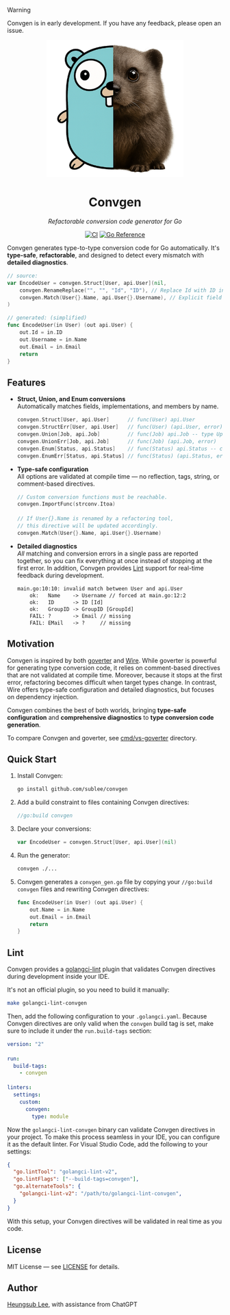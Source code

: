 > [!WARNING]
> Convgen is in early development. If you have any feedback, please open an
> issue.

<p align="center">
<img src="assets/convgen.png" alt="Convgen Logo" width="320" />
</p>

<h1 align="center">Convgen</h1>
<p align="center"><i>Refactorable conversion code generator for Go</i></p>

<p align="center">
<a href="https://github.com/sublee/convgen/actions/workflows/ci.yaml"><img src="https://github.com/sublee/convgen/actions/workflows/ci.yaml/badge.svg" alt="CI"></a>
<a href="https://pkg.go.dev/github.com/sublee/convgen"><img src="https://pkg.go.dev/badge/github.com/sublee/convgen.svg" alt="Go Reference"></a>
</p>

Convgen generates type-to-type conversion code for Go automatically. It's
**type-safe**, **refactorable**, and designed to detect every mismatch with
**detailed diagnostics**.

```go
// source:
var EncodeUser = convgen.Struct[User, api.User](nil,
    convgen.RenameReplace("", "", "Id", "ID"), // Replace Id with ID in output types before matching
    convgen.Match(User{}.Name, api.User{}.Username), // Explicit field matching
)
```

```go
// generated: (simplified)
func EncodeUser(in User) (out api.User) {
    out.Id = in.ID
    out.Username = in.Name
    out.Email = in.Email
    return
}
```

## Features

- **Struct, Union, and Enum conversions**  
  Automatically matches fields, implementations, and members by name.

  ```go
  convgen.Struct[User, api.User]      // func(User) api.User
  convgen.StructErr[User, api.User]   // func(User) (api.User, error)
  convgen.Union[Job, api.Job]         // func(Job) api.Job -- type UploadJob, type OrderJob, ...
  convgen.UnionErr[Job, api.Job]      // func(Job) (api.Job, error)
  convgen.Enum[Status, api.Status]    // func(Status) api.Status -- const StatusTodo, const StatusPending, ...
  convgen.EnumErr[Status, api.Status] // func(Status) (api.Status, error)
  ```

- **Type-safe configuration**  
  All options are validated at compile time — no reflection, tags, string, or
  comment-based directives.

  ```go
  // Custom conversion functions must be reachable.
  convgen.ImportFunc(strconv.Itoa)

  // If User{}.Name is renamed by a refactoring tool,
  // this directive will be updated accordingly.
  convgen.Match(User{}.Name, api.User{}.Username)
  ```
  
- **Detailed diagnostics**  
  *All* matching and conversion errors in a single pass are reported together,
  so you can fix everything at once instead of stopping at the first error. In
  addition, Convgen provides [Lint](#lint) support for real-time feedback during
  development.

  ```
  main.go:10:10: invalid match between User and api.User
      ok:   Name    -> Username // forced at main.go:12:2
      ok:   ID      -> ID [Id]
      ok:   GroupID -> GroupID [GroupId]
      FAIL: ?       -> Email // missing
      FAIL: EMail   -> ?     // missing
  ```

## Motivation

Convgen is inspired by both [goverter](https://github.com/jmattheis/goverter)
and [Wire](https://github.com/google/wire). While goverter is powerful for
generating type conversion code, it relies on comment-based directives that are
not validated at compile time. Moreover, because it stops at the first error,
refactoring becomes difficult when target types change. In contrast, Wire offers
type-safe configuration and detailed diagnostics, but focuses on dependency
injection.

Convgen combines the best of both worlds, bringing **type-safe configuration**
and **comprehensive diagnostics** to
**type conversion code generation**.

To compare Convgen and goverter, see [cmd/vs-goverter](cmd/vs-goverter)
directory.

## Quick Start

1. Install Convgen:

    ```bash
    go install github.com/sublee/convgen
    ```

2. Add a build constraint to files containing Convgen directives:

    ```go
    //go:build convgen
    ```

3. Declare your conversions:

    ```go
    var EncodeUser = convgen.Struct[User, api.User](nil)
    ```

4. Run the generator:

    ```bash
    convgen ./...
    ```

5. Convgen generates a `convgen_gen.go` file by copying your `//go:build convgen`
   files and rewriting Convgen directives:

    ```go
    func EncodeUser(in User) (out api.User) {
        out.Name = in.Name
        out.Email = in.Email
        return
    }
    ```

## Lint

Convgen provides a [golangci-lint](https://github.com/golangci/golangci-lint)
plugin that validates Convgen directives during development inside your IDE.

It's not an official plugin, so you need to build it manually:

```bash
make golangci-lint-convgen
```

Then, add the following configuration to your `.golangci.yaml`. Because Convgen
directives are only valid when the `convgen` build tag is set, make sure to
include it under the `run.build-tags` section:

```yaml
version: "2"

run:
  build-tags:
    - convgen

linters:
  settings:
    custom:
      convgen:
        type: module
```

Now the `golangci-lint-convgen` binary can validate Convgen directives in your
project. To make this process seamless in your IDE, you can configure it as the
default linter. For Visual Studio Code, add the following to your settings:

```json
{
  "go.lintTool": "golangci-lint-v2",
  "go.lintFlags": ["--build-tags=convgen"],
  "go.alternateTools": {
    "golangci-lint-v2": "/path/to/golangci-lint-convgen",
  }
}
```

With this setup, your Convgen directives will be validated in real time as you
code.

## License

MIT License — see [LICENSE](LICENSE) for details.

## Author

[Heungsub Lee](https://subl.ee/), with assistance from ChatGPT
